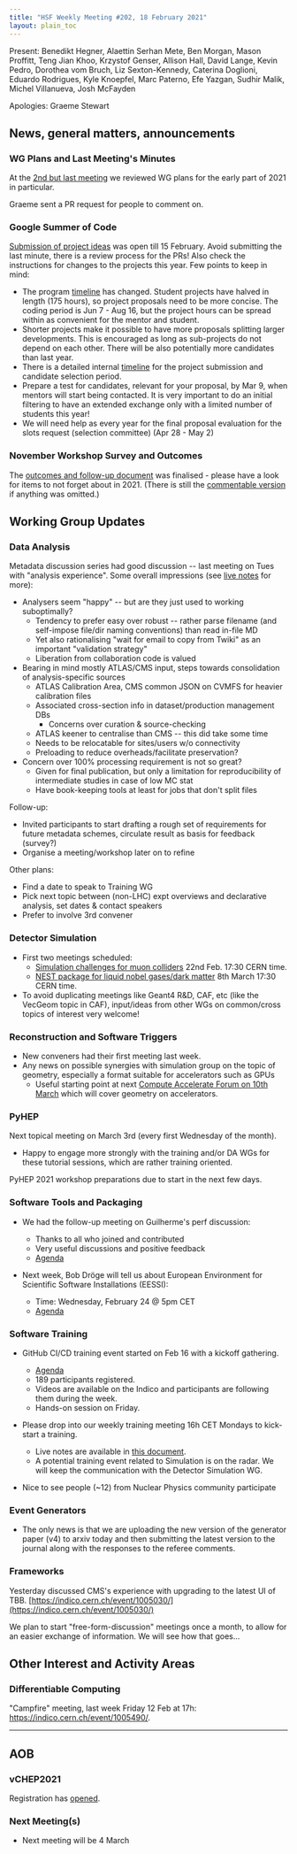 ```yaml
--- 
title: "HSF Weekly Meeting #202, 18 February 2021"
layout: plain_toc
--- 
```


Present: Benedikt Hegner, Alaettin Serhan Mete, Ben Morgan, Mason Proffitt, Teng Jian Khoo, Krzystof Genser, Allison Hall, David Lange, Kevin Pedro, Dorothea vom Bruch, Liz Sexton-Kennedy, Caterina Doglioni, Eduardo Rodrigues, Kyle Knoepfel, Marc Paterno, Efe Yazgan, Sudhir Malik, Michel Villanueva, Josh McFayden

Apologies: Graeme Stewart

  
## News, general matters, announcements

### WG Plans and Last Meeting's Minutes

At the [2nd but last meeting](/organization/2021/01/21/coordination.html) we reviewed WG plans for the early part of 2021 in particular.

Graeme sent a PR request for people to comment on.

### Google Summer of Code

[Submission of project ideas](https://hepsoftwarefoundation.org/activities/gsoc.html) was open till 15 February. Avoid submitting the last minute, there is a review process for the PRs! Also check the instructions for changes to the projects this year. Few points to keep in mind:

 - The program [timeline](https://developers.google.com/open-source/gsoc/timeline) has changed. Student projects have halved in length (175 hours), so project proposals need to be more concise. The coding period is Jun 7 - Aug 16, but the project hours can be spread within as convenient for the mentor and student.
 - Shorter projects make it possible to have more proposals splitting larger developments. This is encouraged as long as sub-projects do not depend on each other. There will be also potentially more candidates than last year.
 - There is a detailed internal [timeline](https://hepsoftwarefoundation.org/activities/gsoc.html#timeline) for the project submission and candidate selection period.
 - Prepare a test for candidates, relevant for your proposal, by Mar 9, when mentors will start being contacted. It is very important to do an initial filtering to have an extended exchange only with a limited number of students this year!
 - We will need help as every year for the final proposal evaluation for the slots request (selection committee) (Apr 28 - May 2)

### November Workshop Survey and Outcomes

The [outcomes and follow-up document](https://indico.cern.ch/event/941278/attachments/2141065/3690191/HSF%20Workshop%20Follow-Ups.pdf) was finalised - please have a look for items to not forget about in 2021. (There is still the [commentable version](https://docs.google.com/document/d/137j-4mAtGupGC2iR4_EKn0Z4FuSSFdxY9Qo2BNwzE6Y/edit?usp=sharing) if anything was omitted.)


## Working Group Updates

### Data Analysis

Metadata discussion series had good discussion -- last meeting on Tues with "analysis experience". Some overall impressions (see [live notes](https://docs.google.com/document/d/12PptTc851lthSmptzax6OqkbIoB2zCOag5WNi1WXYNc/edit#heading=h.x90p8rq02qnj) for more):
- Analysers seem "happy" -- but are they just used to working suboptimally?
    - Tendency to prefer easy over robust -- rather parse filename (and self-impose file/dir naming conventions) than read in-file MD
    - Yet also rationalising "wait for email to copy from Twiki" as an important "validation strategy"
    - Liberation from collaboration code is valued
- Bearing in mind mostly ATLAS/CMS input, steps towards consolidation of analysis-specific sources
    - ATLAS Calibration Area, CMS common JSON on CVMFS for heavier calibration files
    - Associated cross-section info in dataset/production management DBs
        - Concerns over curation & source-checking
    - ATLAS keener to centralise than CMS -- this did take some time
    - Needs to be relocatable for sites/users w/o connectivity
    - Preloading to reduce overheads/facilitate preservation?
- Concern over 100% processing requirement is not so great?
    - Given for final publication, but only a limitation for reproducibility of intermediate studies in case of low MC stat
    - Have book-keeping tools at least for jobs that don't split files

Follow-up:
- Invited participants to start drafting a rough set of requirements for future metadata schemes, circulate result as basis for feedback (survey?)
- Organise a meeting/workshop later on to refine

Other plans:
- Find a date to speak to Training WG
- Pick next topic between (non-LHC) expt overviews and declarative analysis, set dates & contact speakers
- Prefer to involve 3rd convener

### Detector Simulation

- First two meetings scheduled:
    - [Simulation challenges for muon colliders](https://indico.cern.ch/event/1009175/) 22nd Feb. 17:30 CERN time.
    - [NEST package for liquid nobel gases/dark matter](https://indico.cern.ch/event/1009384/) 8th March 17:30 CERN time.
- To avoid duplicating meetings like Geant4 R&D, CAF, etc (like the VecGeom topic in CAF), input/ideas from other WGs on common/cross topics of interest very welcome!

### Reconstruction and Software Triggers

- New conveners had their first meeting last week.
- Any news on possible synergies with simulation group on the topic of geometry, especially a format suitable for accelerators such as GPUs
    - Useful starting point at next [Compute Accelerate Forum on 10th March](https://indico.cern.ch/event/975008/) which will cover geometry on accelerators.

### PyHEP

Next topical meeting on March 3rd (every first Wednesday of the month).
- Happy to engage more strongly with the training and/or DA WGs for these tutorial sessions, which are rather training oriented.

PyHEP 2021 workshop preparations due to start in the next few days.


### Software Tools and Packaging

- We had the follow-up meeting on Guilherme's perf discussion:
  - Thanks to all who joined and contributed
  - Very useful discussions and positive feedback
  - [Agenda](https://indico.cern.ch/event/999543/)

- Next week, Bob Dröge will tell us about European Environment for Scientific Software Installations (EESSI):
  - Time: Wednesday, February 24 @ 5pm CET 
  - [Agenda](https://indico.cern.ch/event/1005954/)

### Software Training

- GitHub CI/CD training event started on Feb 16 with a kickoff gathering.
    - [Agenda](https://indico.cern.ch/event/1001128/overview)
    - 189 participants registered.
    - Videos are available on the Indico and participants are following them during the week.
    - Hands-on session on Friday.

- Please drop into our weekly training meeting 16h CET Mondays to kick-start a training.
    - Live notes are available in [this document](https://docs.google.com/document/d/12ePA3CLkBks89YcMXA7qulCDs0D_7RLfMpQe-k1du3g/edit?usp=sharing).
    - A potential training event related to Simulation is on the radar. We will keep the communication with the Detector Simulation WG.

- Nice to see people (~12) from Nuclear Physics community participate

### Event Generators

- The only news is that we are uploading the new version of the generator paper (v4) to arxiv today and then submitting the latest version to the journal along with the responses to the referee comments. 

### Frameworks

Yesterday discussed CMS's experience with upgrading to the latest UI of TBB. [https://indico.cern.ch/event/1005030/](https://indico.cern.ch/event/1005030/)

We plan to start "free-form-discussion" meetings once a month, to allow for an easier exchange of information. We will see how that goes...


## Other Interest and Activity Areas

### Differentiable Computing

"Campfire" meeting, last week Friday 12 Feb at 17h: <https://indico.cern.ch/event/1005490/>.

---

## AOB

### vCHEP2021

Registration has [opened](https://indico.cern.ch/event/948465/).

### Next Meeting(s)

- Next meeting will be 4 March

